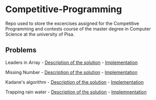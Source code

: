 # Competitive-Programming

Repo used to store the excercises assigned for the Competitive Programming and contests course of the master degree in Computer Science at the university of Pisa.

## Problems

Leaders in Array - [Description of the solution](Lecture_01/Leaders_in_array/solution.md) - [Implementation](Lecture_01/Leaders_in_array/leaders.cpp)

Missing Number - [Description of the solution](Lecture_01/Missing_number/solution.md) - [Implementation](Lecture_01/Missing_number/missing_number.cpp)

Kadane's algorithm - [Description of the solution](Lecture_01/Kadane's_algorithm/solution.md) - [Implementation](Lecture_01/Kadane's_algorithm/kadane.cpp)

Trapping rain water - [Description of the solution](Lecture_02/Trapping_rain_water/solution.md) - [Implemnentation](Lecture_02/Trapping_rain_water/rain_water.cpp)